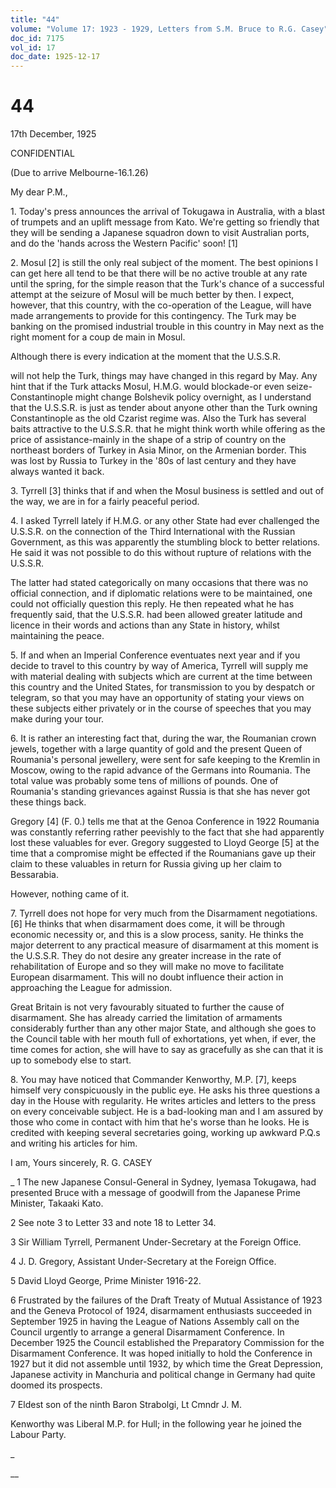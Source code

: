```yaml
---
title: "44"
volume: "Volume 17: 1923 - 1929, Letters from S.M. Bruce to R.G. Casey"
doc_id: 7175
vol_id: 17
doc_date: 1925-12-17
---
```


# 44

17th December, 1925

CONFIDENTIAL

(Due to arrive Melbourne-16.1.26)

My dear P.M.,

1\. Today's press announces the arrival of Tokugawa in Australia, with a blast of trumpets and an uplift message from Kato. We're getting so friendly that they will be sending a Japanese squadron down to visit Australian ports, and do the 'hands across the Western Pacific' soon! [1]

2\. Mosul [2] is still the only real subject of the moment. The best opinions I can get here all tend to be that there will be no active trouble at any rate until the spring, for the simple reason that the Turk's chance of a successful attempt at the seizure of Mosul will be much better by then. I expect, however, that this country, with the co-operation of the League, will have made arrangements to provide for this contingency. The Turk may be banking on the promised industrial trouble in this country in May next as the right moment for a coup de main in Mosul.

Although there is every indication at the moment that the U.S.S.R.

will not help the Turk, things may have changed in this regard by May. Any hint that if the Turk attacks Mosul, H.M.G. would blockade-or even seize-Constantinople might change Bolshevik policy overnight, as I understand that the U.S.S.R. is just as tender about anyone other than the Turk owning Constantinople as the old Czarist regime was. Also the Turk has several baits attractive to the U.S.S.R. that he might think worth while offering as the price of assistance-mainly in the shape of a strip of country on the northeast borders of Turkey in Asia Minor, on the Armenian border. This was lost by Russia to Turkey in the '80s of last century and they have always wanted it back.

3\. Tyrrell [3] thinks that if and when the Mosul business is settled and out of the way, we are in for a fairly peaceful period.

4\. I asked Tyrrell lately if H.M.G. or any other State had ever challenged the U.S.S.R. on the connection of the Third International with the Russian Government, as this was apparently the stumbling block to better relations. He said it was not possible to do this without rupture of relations with the U.S.S.R.

The latter had stated categorically on many occasions that there was no official connection, and if diplomatic relations were to be maintained, one could not officially question this reply. He then repeated what he has frequently said, that the U.S.S.R. had been allowed greater latitude and licence in their words and actions than any State in history, whilst maintaining the peace.

5\. If and when an Imperial Conference eventuates next year and if you decide to travel to this country by way of America, Tyrrell will supply me with material dealing with subjects which are current at the time between this country and the United States, for transmission to you by despatch or telegram, so that you may have an opportunity of stating your views on these subjects either privately or in the course of speeches that you may make during your tour.

6\. It is rather an interesting fact that, during the war, the Roumanian crown jewels, together with a large quantity of gold and the present Queen of Roumania's personal jewellery, were sent for safe keeping to the Kremlin in Moscow, owing to the rapid advance of the Germans into Roumania. The total value was probably some tens of millions of pounds. One of Roumania's standing grievances against Russia is that she has never got these things back.

Gregory [4] (F. 0.) tells me that at the Genoa Conference in 1922 Roumania was constantly referring rather peevishly to the fact that she had apparently lost these valuables for ever. Gregory suggested to Lloyd George [5] at the time that a compromise might be effected if the Roumanians gave up their claim to these valuables in return for Russia giving up her claim to Bessarabia.

However, nothing came of it.

7\. Tyrrell does not hope for very much from the Disarmament negotiations. [6] He thinks that when disarmament does come, it will be through economic necessity or, and this is a slow process, sanity. He thinks the major deterrent to any practical measure of disarmament at this moment is the U.S.S.R. They do not desire any greater increase in the rate of rehabilitation of Europe and so they will make no move to facilitate European disarmament. This will no doubt influence their action in approaching the League for admission.

Great Britain is not very favourably situated to further the cause of disarmament. She has already carried the limitation of armaments considerably further than any other major State, and although she goes to the Council table with her mouth full of exhortations, yet when, if ever, the time comes for action, she will have to say as gracefully as she can that it is up to somebody else to start.

8\. You may have noticed that Commander Kenworthy, M.P. [7], keeps himself very conspicuously in the public eye. He asks his three questions a day in the House with regularity. He writes articles and letters to the press on every conceivable subject. He is a bad-looking man and I am assured by those who come in contact with him that he's worse than he looks. He is credited with keeping several secretaries going, working up awkward P.Q.s and writing his articles for him.

I am, Yours sincerely, R. G. CASEY 

_ 1 The new Japanese Consul-General in Sydney, Iyemasa Tokugawa, had presented Bruce with a message of goodwill from the Japanese Prime Minister, Takaaki Kato.

2 See note 3 to Letter 33 and note 18 to Letter 34.

3 Sir William Tyrrell, Permanent Under-Secretary at the Foreign Office.

4 J. D. Gregory, Assistant Under-Secretary at the Foreign Office.

5 David Lloyd George, Prime Minister 1916-22.

6 Frustrated by the failures of the Draft Treaty of Mutual Assistance of 1923 and the Geneva Protocol of 1924, disarmament enthusiasts succeeded in September 1925 in having the League of Nations Assembly call on the Council urgently to arrange a general Disarmament Conference. In December 1925 the Council established the Preparatory Commission for the Disarmament Conference. It was hoped initially to hold the Conference in 1927 but it did not assemble until 1932, by which time the Great Depression, Japanese activity in Manchuria and political change in Germany had quite doomed its prospects.

7 Eldest son of the ninth Baron Strabolgi, Lt Cmndr J. M.

Kenworthy was Liberal M.P. for Hull; in the following year he joined the Labour Party.

_

__
